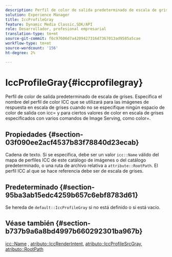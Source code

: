 ```yaml
---
description: Perfil de color de salida predeterminado de escala de grises. Especifica el nombre del perfil de color ICC que se utilizará para las imágenes de respuesta en escala de grises cuando no se especifique ningún espacio de color de salida con icc= y para ciertos valores de color en escala de grises especificados con varios comandos de Image Serving, como color=.
solution: Experience Manager
title: IccProfileGray
feature: Dynamic Media Classic,SDK/API
role: Desarrollador, profesional empresarial
translation-type: tm+mt
source-git-commit: f6c97606d7a4209427316d7367013ad9585a5cae
workflow-type: tm+mt
source-wordcount: '156'
ht-degree: 2%

---
```



# IccProfileGray{#iccprofilegray}

Perfil de color de salida predeterminado de escala de grises. Especifica el nombre del perfil de color ICC que se utilizará para las imágenes de respuesta en escala de grises cuando no se especifique ningún espacio de color de salida con icc= y para ciertos valores de color en escala de grises especificados con varios comandos de Image Serving, como color=.

## Propiedades {#section-03f090ee2acf4537b83f78840d23ecab}

Cadena de texto. Si se especifica, debe ser un valor `icc::Name` válido del mapa de perfiles ICC de este catálogo de imágenes o del catálogo predeterminado, o una ruta de archivo relativa a `attribute::RootPath`. El perfil ICC al que se hace referencia debe ser de escala de grises.

## Predeterminado {#section-95ba3ab15edc4259b657c6ebf8783d61}

Se hereda de `default::IccProfileGray` si no está definido o si está vacío.

## Véase también {#section-b737b9a6a8bd4997b660292301ba967b}

[icc::Name](../../../../../is-api/image-catalog/image-serving-api-ref/c-image-catalog-reference/c-icc-profile-map-reference/r-name-icc.md#reference-9e7d3c8e35434981a3dfac66b8946cbe) ,  [atributo::IccRenderIntent](../../../../../is-api/image-catalog/image-serving-api-ref/c-image-catalog-reference/c-attributes-reference/r-iccrenderintent.md#reference-012f207f28bd4406a5368d23ed95a51f),  [atributo::IccProfileSrcGray](../../../../../is-api/image-catalog/image-serving-api-ref/c-image-catalog-reference/c-attributes-reference/r-iccprofilesrcgray.md#reference-a717831da24d43f680d01393660f12f9),  [atributo::RootPath](../../../../../is-api/image-catalog/image-serving-api-ref/c-image-catalog-reference/c-attributes-reference/r-rootpath.md#reference-17d57e5967be403b8408fa7214017494)
